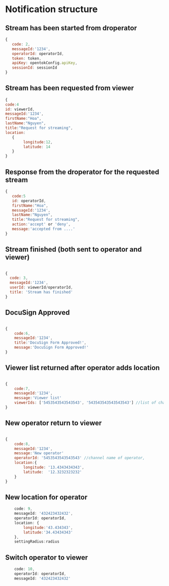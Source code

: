 
# Notification structure



## Stream has been started from droperator
```javascript
{
   code: 2,
   messageId:'1234',
   operatorId: operatorId,
   token: token,
   apiKey: opentokConfig.apiKey,
   sessionId: sessionId
}
```
## Stream has been requested from viewer
```javascript
{
code:4
id: viewerId,
messageId:'1234',
firstName:"Hoa",
lastName:"Nguyen",
title:"Request for streaming",
location:
   {
        longitude:12,
        latitude: 14
   }
}
```

## Response from the droperator for the requested stream
```javascript
{
   code:5
   id: operatorId,
   firstName:"Hoa",
   messageId:'1234',
   lastName:"Nguyen",
   title:"Request for streaming",
   action:'accept' or 'deny',
   message:'accepted from ....'
}
```
## Stream finished (both sent to operator and viewer)
```javascript

{
  code: 3,
  messageId:'1234',
  userId: viewerId/operatorId,
  title: 'Stream has finished'
}
```
## DocuSign Approved
```javascript

{
	code:6,
	messageId:'1234',
	title:'DocuSign Form Approved!',
	message:'DocuSign Form Approved!'
}

```
## Viewer list returned after operator adds location
```javascript

{
	code:7,
	messageId:'1234',
	message:'Viewer list'
	viewerIds: ['5453543543543543', '543543543543543543'] //list of channel of viewer.
}

```
## New operator return to viewer 
```javascript

{
	code:8,
	messageId:'1234',
	message:'New operator'
	operatorId: '5453543543543543' //channel name of operator,
	location:{
		longitude: '13.4343434343',
		latitude:  '12.3232323232'
	}
}

```
## New location for operator 
```javascript
	code: 9,
	messageId: '432423432432',
	operatorId: operatorId,
	location: {
		longitude:'43.434343',
		latitude:'34.43434343'
	},
	settingRadius:radius
```
## Switch operator to viewer
```javascript
	code: 10,
	operatorId: operatorId,
	messageId: '432423432432'
```
